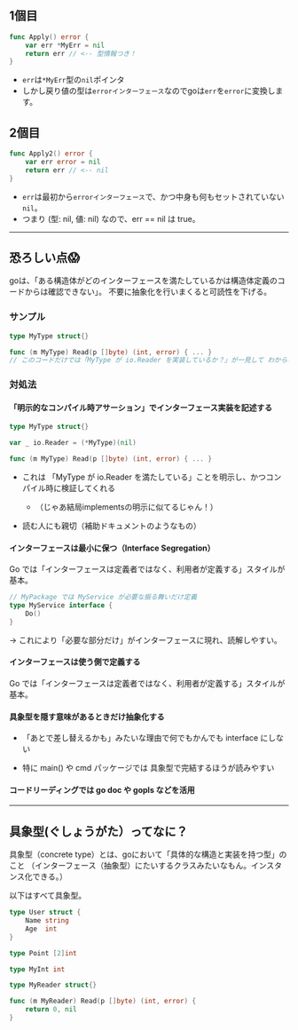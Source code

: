 ## 1個目

```go
func Apply() error {
    var err *MyErr = nil
    return err // <-- 型情報つき！
}
```

- `err`は`*MyErr`型の`nil`ポインタ
- しかし戻り値の型は`errorインターフェース`なのでgoは`err`を`error`に変換します。

## 2個目

```go
func Apply2() error {
    var err error = nil
    return err // <-- nil
}
```

- `err`は最初から`errorインターフェース`で、かつ中身も何もセットされていない`nil`。
- つまり (型: nil, 値: nil) なので、err == nil は true。

----

## 恐ろしい点😱

goは、「ある構造体がどのインターフェースを満たしているかは構造体定義のコードからは確認できない」。
不要に抽象化を行いまくると可読性を下げる。

### サンプル

```go
type MyType struct{}

func (m MyType) Read(p []byte) (int, error) { ... }
// このコードだけでは「MyType が io.Reader を実装しているか？」が一見して わからない。
```

### 対処法

#### 「明示的なコンパイル時アサーション」でインターフェース実装を記述する

```go
type MyType struct{}

var _ io.Reader = (*MyType)(nil)

func (m MyType) Read(p []byte) (int, error) { ... }
```

- これは 「MyType が io.Reader を満たしている」ことを明示し、かつコンパイル時に検証してくれる
  - （じゃあ結局implementsの明示に似てるじゃん！）

- 読む人にも親切（補助ドキュメントのようなもの）

#### インターフェースは最小に保つ（Interface Segregation）

Go では「インターフェースは定義者ではなく、利用者が定義する」スタイルが基本。

```go
// MyPackage では MyService が必要な振る舞いだけ定義
type MyService interface {
    Do()
}
```

→ これにより「必要な部分だけ」がインターフェースに現れ、読解しやすい。

#### インターフェースは使う側で定義する

Go では「インターフェースは定義者ではなく、利用者が定義する」スタイルが基本。

#### 具象型を隠す意味があるときだけ抽象化する

- 「あとで差し替えるかも」みたいな理由で何でもかんでも interface にしない

- 特に main() や cmd パッケージでは 具象型で完結するほうが読みやすい

#### コードリーディングでは go doc や gopls などを活用

----

## 具象型(ぐしょうがた）ってなに？

具象型（concrete type）とは、goにおいて「具体的な構造と実装を持つ型」のこと
（インターフェース（抽象型）にたいするクラスみたいなもん。インスタンス化できる。）

以下はすべて具象型。

```go
type User struct {
    Name string
    Age  int
}

type Point [2]int

type MyInt int

type MyReader struct{}

func (m MyReader) Read(p []byte) (int, error) {
    return 0, nil
}
```
